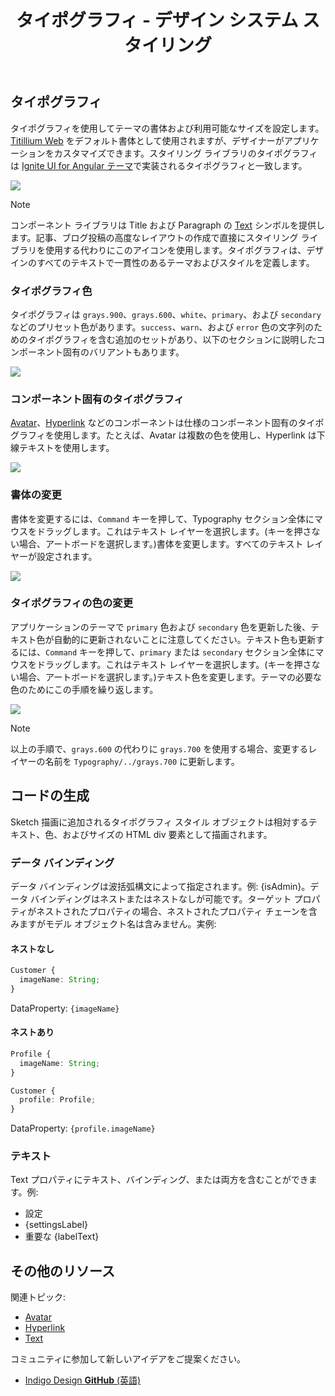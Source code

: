 ﻿---
title: タイポグラフィ - デザイン システム スタイリング
_description: スタイリングのタイポグラフィ シンボルは、Indigo Design のフォントに関連するテーマ属性を設定できます。
_keywords: デザイン システム, Sketch, Ignite UI for Angular, UI ライブラリ, 色, パレット
_language: ja
---

## タイポグラフィ

タイポグラフィを使用してテーマの書体および利用可能なサイズを設定します。[Titillium Web](https://fonts.google.com/specimen/Titillium+Web) をデフォルト書体として使用されますが、デザイナーがアプリケーションをカスタマイズできます。スタイリング ライブラリのタイポグラフィは [Ignite UI for Angular テーマ](https://jp.infragistics.com/products/ignite-ui-angular/angular/components/themes.html)で実装されるタイポグラフィと一致します。

<img src="../images/typography_default.png" srcset="../images/typography_default@2x.png 2x" />

> [!Note]
> コンポーネント ライブラリは Title および Paragraph の [Text](../components/text.md) シンボルを提供します。記事、ブログ投稿の高度なレイアウトの作成で直接にスタイリング ライブラリを使用する代わりにこのアイコンを使用します。タイポグラフィは、デザインのすべてのテキストで一貫性のあるテーマおよびスタイルを定義します。

### タイポグラフィ色

タイポグラフィは `grays.900`、`grays.600`、`white`、`primary`、および `secondary` などのプリセット色があります。`success`、`warn`、および `error` 色の文字列のためのタイポグラフィを含む追加のセットがあり、以下のセクションに説明したコンポーネント固有のバリアントもあります。

<img src="../images/typography_colors.png" srcset="../images/typography_colors@2x.png 2x" />

### コンポーネント固有のタイポグラフィ

[Avatar](../components/avatar.md)、[Hyperlink](../components/hyperlink.md) などのコンポーネントは仕様のコンポーネント固有のタイポグラフィを使用します。たとえば、Avatar は複数の色を使用し、Hyperlink は下線テキストを使用します。

<img src="../images/typography_specific.png" srcset="../images/typography_specific@2x.png 2x" />

### 書体の変更

書体を変更するには、`Command` キーを押して、Typography セクション全体にマウスをドラッグします。これはテキスト レイヤーを選択します。(キーを押さない場合、アートボードを選択します。)書体を変更します。すべてのテキスト レイヤーが設定されます。

<img src="../images/typography_typeface.png" srcset="../images/typography_typeface@2x.png 2x" />

### タイポグラフィの色の変更

アプリケーションのテーマで `primary` 色および `secondary` 色を更新した後、テキスト色が自動的に更新されないことに注意してください。テキスト色も更新するには、`Command` キーを押して、`primary` または `secondary` セクション全体にマウスをドラッグします。これはテキスト レイヤーを選択します。(キーを押さない場合、アートボードを選択します。)テキスト色を変更します。テーマの必要な色のためにこの手順を繰り返します。

<img src="../images/typography_primary.png" srcset="../images/typography_primary@2x.png 2x" />

> [!Note]
> 以上の手順で、`grays.600` の代わりに `grays.700` を使用する場合、変更するレイヤーの名前を `Typography/../grays.700` に更新します。

## コードの生成

Sketch 描画に追加されるタイポグラフィ スタイル オブジェクトは相対するテキスト、色、およびサイズの HTML div 要素として描画されます。

### データ バインディング

データ バインディングは波括弧構文によって指定されます。例: {isAdmin}。データ バインディングはネストまたはネストなしが可能です。ターゲット プロパティがネストされたプロパティの場合、ネストされたプロパティ チェーンを含みますがモデル オブジェクト名は含みません。実例:

#### ネストなし

```typescript
Customer {
  imageName: String;
}
```

DataProperty: `{imageName}`

#### ネストあり

```typescript
Profile {
  imageName: String;
}

Customer {
  profile: Profile;
}
```

DataProperty: `{profile.imageName}`

### テキスト

Text プロパティにテキスト、バインディング、または両方を含むことができます。例:

- 設定
- {settingsLabel}
- 重要な {labelText}

## その他のリソース

関連トピック:

- [Avatar](../components/avatar.md)
- [Hyperlink](../components/hyperlink.md)
- [Text](../components/text.md)
  <div class="divider--half"></div>

コミュニティに参加して新しいアイデアをご提案ください。

- [Indigo Design **GitHub** (英語)](https://github.com/IgniteUI/design-system-docfx)
